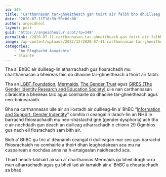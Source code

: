 ```yaml
---
id: 349
title: 'Carthannasan tar-ghnèitheach gan toirt air falbh bho dhuilleag taic a’ BhBC'
date: '2020-07-11T18:00:50+00:00'
author: angeidheal
layout: post
guid: 'https://angeidhealur.scot/?p=349'
permalink: /2020-07-11-carthannasan-tar-ghneitheach-gan-toirt-air-falbh-bho-dhuilleag-taic-a-bhbc/
image: /wp-content/uploads/2022/12/2020-07-11-carthannasan-tar-ghneitheach-gan-toirt-air-falbh-bho-dhuilleag-taic-a-bhbc.webp
categories:
    - 'An Rìoghachd Aonaichte'
    - Slàinte
---
```


Tha a’ BhBC air duilleag-lìn atharrachadh gus fiosrachadh mu charthannasan a bheireas taic do dhaoine tar-ghnèitheach a thoirt air falbh.

Tha an [LGBT Foundation](https://lgbt.foundation), [Mermaids](https://mermaidsuk.org.uk), [The Gender Trust](http://www.gendertrust.org.uk) agus [GIRES (The Gender Identity Research and Education Society)](https://www.gires.org.uk) uile nan carthannasan clàraichte a bheireas taic agus comhairle do dhaoine tar-ghnèitheach agus neo-bhìnearaidh.

Bha na carthannasan uile air an liostadh air duilleag-lìn a’ BhBC “[Information and Support: Gender Indentity](https://www.bbc.co.uk/programmes/articles/5zvRZW3yRHjqczdwd0gv3S0/information-and-support-gender-identity)” còmhla ri ceangal ri làrach-lìn an NHS le barrachd fhiosrachaidh mu neo-shàstachd gnè (gender dysphoria) ach tha e air nochdadh gun deach an duilleag atharrachadh o chionn 29 Ògmhios gus nach eil fiosrachadh sam bith air.

Bidh a’ BhBC gu tric a’ dèanamh ceangal ri duilleagan mar seo gus barrachd fhiosrachaidh no comhairle a thoirt dhan leughadairean aca mu na cuspairean a nochdas anns na h-artaigealan naidheachd aca.

Thuirt neach-labhairt airson a’ charthannas Mermaids gu bheil dragh orra mun atharrachadh agus gu bheil iad air iarraidh air a’ BhBC a cheartachadh sa bhad.